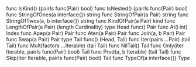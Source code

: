 func IsKind() (pairIs func(Pair) bool)
func IsNested() (pairIs func(Pair) bool)
func StringOfOnes(a interface{}) string
func StringOfPair(a Pair) string
func StringOfTwos(a, b interface{}) string
func KindOfPair(a Pair) kind
    func LengthOfPair(a Pair) (length Cardinality)
type Head func() Pair
    func At(i int) Index
    func Apep(a Pair) Pair
    func Aten(a Pair) Pair
    func Join(a, b Pair) Pair
    func Swap(a Pair) Pair
type Tail func() (Head, Tail)
    func Iter(pairs ...Pair) (tail Tail)
    func Mult(factors ...Iterable) (tail Tail)
    func NilTail() Tail
    func Only(iter Iterable, pairIs func(Pair) bool) Tail
    func Prod(a, b Iterable) (tail Tail)
    func Skip(iter Iterable, pairIs func(Pair) bool) Tail
    func TypeOf(a interface{}) Type
